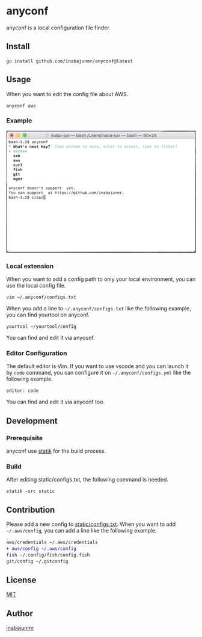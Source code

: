 # anyconf

anyconf is a local configuration file finder.

## Install

```
go install github.com/inabajunmr/anyconf@latest
```

## Usage

When you want to edit the config file about AWS.

```
anyconf aws
```

### Example

![](./doc/anyconf.gif)

### Local extension

When you want to add a config path to only your local environment, you can use the local config file.

```
vim ~/.anyconf/configs.txt
```

When you add a line to `~/.anyconf/configs.txt` like the following example, you can find yourtool on anyconf.

```
yourtool ~/yourtool/config
```

You can find and edit it via anyconf.

### Editor Configuration

The default editor is Vim.
If you want to use vscode and you can launch it by `code` command, you can configure it on `~/.anyconf/configs.yml` like the following example.

```
editor: code
```

You can find and edit it via anyconf too.

## Development

### Prerequisite

anyconf use [statik](https://github.com/rakyll/statik) for the build process.

### Build

After editing static/configs.txt, the following command is needed.
```
statik -src static
```

## Contribution

Please add a new config to [static/configs.txt](static/configs.txt).
When you want to add `~/.aws/config`, you can add a line like the following example.

```diff
aws/credentials ~/.aws/credentials
+ aws/config ~/.aws/config
fish ~/.config/fish/config.fish
git/config ~/.gitconfig
```

## License

[MIT](https://github.com/inabajunmr/anyconf/blob/main/LICENSE)

## Author

[inabajunmr](https://github.com/inabajunmr)
